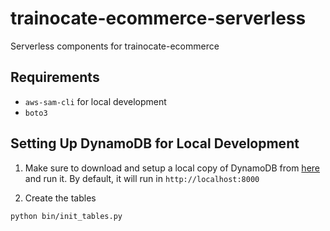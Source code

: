 # trainocate-ecommerce-serverless

Serverless components for trainocate-ecommerce

## Requirements

* `aws-sam-cli` for local development
* `boto3`

## Setting Up DynamoDB for Local Development

1. Make sure to download and setup a local copy of DynamoDB from [here](https://docs.aws.amazon.com/amazondynamodb/latest/developerguide/DynamoDBLocal.DownloadingAndRunning.html) and run it. By default, it will run in `http://localhost:8000`

2. Create the tables

```
python bin/init_tables.py
```

